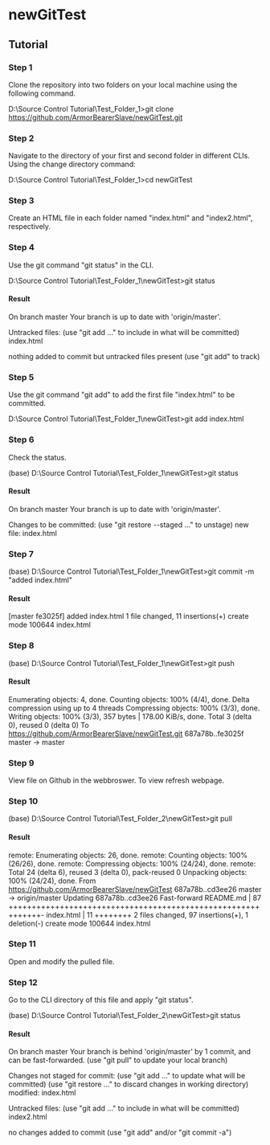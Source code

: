 # newGitTest
## Tutorial

### Step 1

Clone the repository into two folders on your local machine using the following command.

D:\Source Control Tutorial\Test_Folder_1>git clone https://github.com/ArmorBearerSlave/newGitTest.git

### Step 2

Navigate to the directory of your first and second folder in different CLIs.  Using the change directory command:

D:\Source Control Tutorial\Test_Folder_1>cd newGitTest

### Step 3

Create an HTML file in each folder named "index.html" and "index2.html", respectively.

### Step 4

Use the git command "git status" in the CLI.

D:\Source Control Tutorial\Test_Folder_1\newGitTest>git status

#### Result
On branch master
Your branch is up to date with 'origin/master'.

Untracked files:
  (use "git add <file>..." to include in what will be committed)
        index.html

nothing added to commit but untracked files present (use "git add" to track)

### Step 5

Use the git command "git add" to add the first file "index.html" to be committed.

D:\Source Control Tutorial\Test_Folder_1\newGitTest>git add index.html

### Step 6

Check the status.

(base) D:\Source Control Tutorial\Test_Folder_1\newGitTest>git status

#### Result

On branch master
Your branch is up to date with 'origin/master'.

Changes to be committed:
  (use "git restore --staged <file>..." to unstage)
        new file:   index.html

### Step 7

(base) D:\Source Control Tutorial\Test_Folder_1\newGitTest>git commit -m "added index.html"

#### Result

[master fe3025f] added index.html
 1 file changed, 11 insertions(+)
 create mode 100644 index.html
 
 ### Step 8

(base) D:\Source Control Tutorial\Test_Folder_1\newGitTest>git push

#### Result

Enumerating objects: 4, done.
Counting objects: 100% (4/4), done.
Delta compression using up to 4 threads
Compressing objects: 100% (3/3), done.
Writing objects: 100% (3/3), 357 bytes | 178.00 KiB/s, done.
Total 3 (delta 0), reused 0 (delta 0)
To https://github.com/ArmorBearerSlave/newGitTest.git
   687a78b..fe3025f  master -> master

### Step 9

View file on Github in the webbroswer.  To view refresh webpage.

### Step 10

(base) D:\Source Control Tutorial\Test_Folder_2\newGitTest>git pull

#### Result

remote: Enumerating objects: 26, done.
remote: Counting objects: 100% (26/26), done.
remote: Compressing objects: 100% (24/24), done.
remote: Total 24 (delta 6), reused 3 (delta 0), pack-reused 0
Unpacking objects: 100% (24/24), done.
From https://github.com/ArmorBearerSlave/newGitTest
   687a78b..cd3ee26  master     -> origin/master
Updating 687a78b..cd3ee26
Fast-forward
 README.md  | 87 +++++++++++++++++++++++++++++++++++++++++++++++++++++++++++++-
 index.html | 11 ++++++++
 2 files changed, 97 insertions(+), 1 deletion(-)
 create mode 100644 index.html
 
 ### Step 11
 
 Open and modify the pulled file.
 
 ### Step 12
 
 Go to the CLI directory of this file and apply "git status".
 
 (base) D:\Source Control Tutorial\Test_Folder_2\newGitTest>git status
 
 #### Result
On branch master
Your branch is behind 'origin/master' by 1 commit, and can be fast-forwarded.
  (use "git pull" to update your local branch)

Changes not staged for commit:
  (use "git add <file>..." to update what will be committed)
  (use "git restore <file>..." to discard changes in working directory)
        modified:   index.html

Untracked files:
  (use "git add <file>..." to include in what will be committed)
        index2.html

no changes added to commit (use "git add" and/or "git commit -a")
